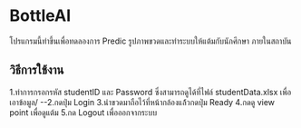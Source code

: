 # BottleAI
โปรแกรมนี้ทำขึ้นเพื่อทดลองการ Predic รูปภาพขวดและทำระบบให้แต้มกับนักศึกษา
ภายในสถาบัน
## วิธีการใช้งาน
1.ทำการกรอกรหัส studentID และ Password ซึ่งสามารถดูได้ที่ไฟล์ studentData.xlsx เพื่อเอาข้อมูล/
--2.กดปุ่ม Login
 3.นำขวดมาถือไว้ที่หน้ากล้องแล้้วกดปุ่ม Ready
 4.กดดู view point เพื่อดูแต้ม
 5.กด Logout เพื่อออกจากระบบ
